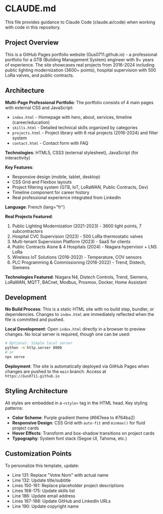# CLAUDE.md

This file provides guidance to Claude Code (claude.ai/code) when working with code in this repository.

## Project Overview

This is a GitHub Pages portfolio website (Gus0711.github.io) - a professional portfolio for a GTB (Building Management System) engineer with 9+ years of experience. The site showcases real projects from 2016-2024 including public lighting modernization (3600+ points), hospital supervision with 500 LoRa valves, and public contracts.

## Architecture

**Multi-Page Professional Portfolio**: The portfolio consists of 4 main pages with external CSS and JavaScript:
- `index.html` - Homepage with hero, about, services, timeline (career/education)
- `skills.html` - Detailed technical skills organized by categories
- `projects.html` - Project library with 6 real projects (2016-2024) and filter system
- `contact.html` - Contact form with FAQ

**Technologies**: HTML5, CSS3 (external stylesheet), JavaScript (for interactivity)

**Key Features**:
- Responsive design (mobile, tablet, desktop)
- CSS Grid and Flexbox layouts
- Project filtering system (GTB, IoT, LoRaWAN, Public Contracts, Dev)
- Timeline component for career history
- Real professional experience integrated from LinkedIn

**Language**: French (lang="fr")

**Real Projects Featured**:
1. Public Lighting Modernization (2021-2023) - 3600 light points, 7 subcontractors
2. Hospital CVC Supervision (2023) - 500 LoRa thermostatic valves
3. Multi-tenant Supervision Platform (2023) - SaaS for clients
4. Public Contracts Aisne & 4 Hospitals (2024) - Niagara hypervisor + LNS LoRa
5. Wireless IoT Solutions (2016-2022) - Temperature, COV sensors
6. PLC Programming & Commissioning (2016-2022) - Trend, Distech, Siemens

**Technologies Featured**: Niagara N4, Distech Controls, Trend, Siemens, LoRaWAN, MQTT, BACnet, Modbus, Proxmox, Docker, Home Assistant

## Development

**No Build Process**: This is a static HTML site with no build step, bundler, or dependencies. Changes to `index.html` are immediately reflected when the file is committed and pushed.

**Local Development**: Open `index.html` directly in a browser to preview changes. No local server is required, though one can be used:
```bash
# Optional: Simple local server
python -m http.server 8000
# or
npx serve
```

**Deployment**: The site is automatically deployed via GitHub Pages when changes are pushed to the `main` branch. Access at `https://Gus0711.github.io`

## Styling Architecture

All styles are embedded in a `<style>` tag in the HTML head. Key styling patterns:

- **Color Scheme**: Purple gradient theme (#667eea to #764ba2)
- **Responsive Design**: CSS Grid with `auto-fit` and `minmax()` for fluid project cards
- **Hover Effects**: Transform and box-shadow transitions on project cards
- **Typography**: System font stack (Segoe UI, Tahoma, etc.)

## Customization Points

To personalize this template, update:
- Line 131: Replace "Votre Nom" with actual name
- Line 132: Update title/subtitle
- Lines 150-161: Replace placeholder project descriptions
- Lines 168-175: Update skills list
- Line 186: Update email address
- Lines 187-188: Update GitHub and LinkedIn URLs
- Line 190: Update copyright name

